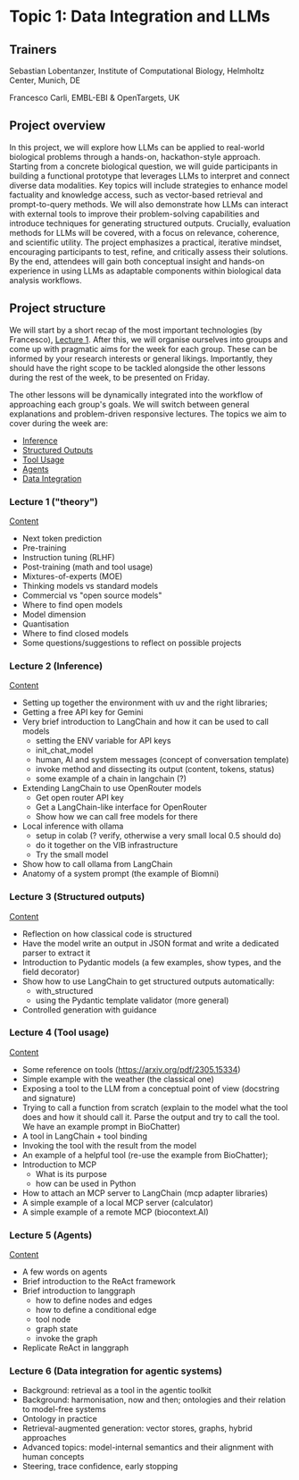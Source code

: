 # Topic 1: Data Integration and LLMs

## Trainers

Sebastian Lobentanzer, Institute of Computational Biology, Helmholtz Center, Munich, DE

Francesco Carli, EMBL-EBI & OpenTargets, UK

## Project overview

In this project, we will explore how LLMs can be applied to real-world
biological problems through a hands-on, hackathon-style approach. Starting from
a concrete biological question, we will guide participants in building a
functional prototype that leverages LLMs to interpret and connect diverse data
modalities. Key topics will include strategies to enhance model factuality and
knowledge access, such as vector-based retrieval and prompt-to-query methods. We
will also demonstrate how LLMs can interact with external tools to improve their
problem-solving capabilities and introduce techniques for generating structured
outputs. Crucially, evaluation methods for LLMs will be covered, with a focus on
relevance, coherence, and scientific utility. The project emphasizes a
practical, iterative mindset, encouraging participants to test, refine, and
critically assess their solutions. By the end, attendees will gain both
conceptual insight and hands-on experience in using LLMs as adaptable components
within biological data analysis workflows.

## Project structure

We will start by a short recap of the most important technologies (by Francesco), [Lecture 1](#lecture-1-theory). After this, we will organise ourselves into groups and come up with pragmatic aims for the week for each group. These can be informed by your research interests or general likings. Importantly, they should have the right scope to be tackled alongside the other lessons during the rest of the week, to be presented on Friday.

The other lessons will be dynamically integrated into the workflow of approaching each group's goals. We will switch between general explanations and problem-driven responsive lectures. The topics we aim to cover during the week are:

- [Inference](#lecture-2-inference)
- [Structured Outputs](#lecture-3-structured-outputs)
- [Tool Usage](#lecture-4-tool-usage)
- [Agents](#lecture-5-agents)
- [Data Integration](#lecture-6-data-integration-for-agentic-systems)

### Lecture 1 ("theory")

[Content](lecture_1)

- Next token prediction
- Pre-training
- Instruction tuning (RLHF)
- Post-training (math and tool usage)
- Mixtures-of-experts (MOE)
- Thinking models vs standard models
- Commercial vs "open source models"
- Where to find open models
- Model dimension
- Quantisation
- Where to find closed models
- Some questions/suggestions to reflect on possible projects

### Lecture 2 (Inference)

[Content](lecture_2)

- Setting up together the environment with uv and the right libraries;
- Getting a free API key for Gemini
- Very brief introduction to LangChain and how it can be used to call models
	* setting the ENV variable for API keys
	* init_chat_model
	* human, AI and system messages (concept of conversation template)
	* invoke method and dissecting its output (content, tokens, status)
	* some example of a chain in langchain (?)
- Extending LangChain to use OpenRouter models
	* Get open router API key
	* Get a LangChain-like interface for OpenRouter
	* Show how we can call free models for there
- Local inference with ollama
	* setup in colab (? verify, otherwise a very small local 0.5 should do)
	* do it together on the VIB infrastructure
	* Try the small model
- Show how to call ollama from LangChain
- Anatomy of a system prompt (the example of Biomni)

### Lecture 3 (Structured outputs)

[Content](lecture_3)

- Reflection on how classical code is structured
- Have the model write an output in JSON format and write a dedicated parser to extract it
- Introduction to Pydantic models (a few examples, show types, and the field decorator)
- Show how to use LangChain to get structured outputs automatically:
	* with_structured
	* using the Pydantic template validator (more general)
- Controlled generation with guidance

### Lecture 4 (Tool usage)

[Content](lecture_4)

- Some reference on tools (https://arxiv.org/pdf/2305.15334)
- Simple example with the weather (the classical one)
- Exposing a tool to the LLM from a conceptual point of view (docstring and signature)
- Trying to call a function from scratch (explain to the model what the tool does and how it should call it. Parse the output and try to call the tool. We have an example prompt in BioChatter)
- A tool in LangChain + tool binding
- Invoking the tool with the result from the model
- An example of a helpful tool (re-use the example from BioChatter);
- Introduction to MCP
	* What is its purpose
	* how can be used in Python
- How to attach an MCP server to LangChain (mcp adapter libraries)
- A simple example of a local MCP server (calculator)
- A simple example of a remote MCP (biocontext.AI)

### Lecture 5 (Agents)

[Content](lecture_5)

- A few words on agents
- Brief introduction to the ReAct framework 
- Brief introduction to langgraph
	* how to define nodes and edges
	* how to define a conditional edge
	* tool node
	* graph state
	* invoke the graph
- Replicate ReAct in langgraph

### Lecture 6 (Data integration for agentic systems)

- Background: retrieval as a tool in the agentic toolkit
- Background: harmonisation, now and then; ontologies and their relation to model-free systems
- Ontology in practice
- Retrieval-augmented generation: vector stores, graphs, hybrid approaches
- Advanced topics: model-internal semantics and their alignment with human concepts
- Steering, trace confidence, early stopping
